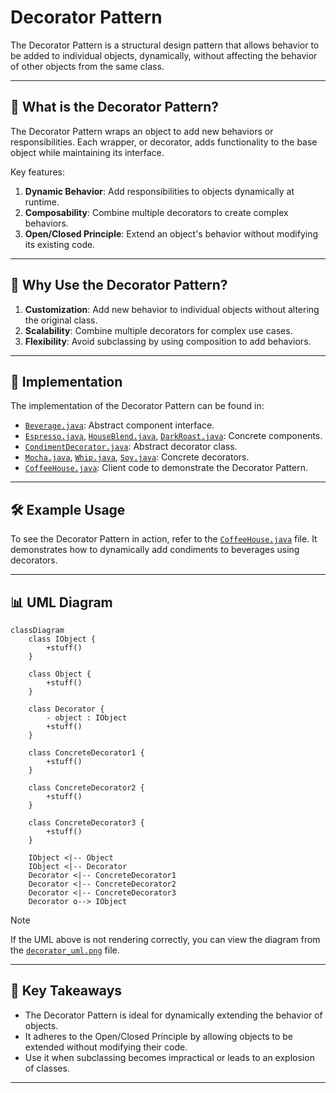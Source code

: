 # Decorator Pattern

The Decorator Pattern is a structural design pattern that allows behavior to be added to individual objects, dynamically, without affecting the behavior of other objects from the same class.

---

## 📖 What is the Decorator Pattern?

The Decorator Pattern wraps an object to add new behaviors or responsibilities. Each wrapper, or decorator, adds functionality to the base object while maintaining its interface.

Key features:
1. **Dynamic Behavior**: Add responsibilities to objects dynamically at runtime.
2. **Composability**: Combine multiple decorators to create complex behaviors.
3. **Open/Closed Principle**: Extend an object's behavior without modifying its existing code.

---

## 🤔 Why Use the Decorator Pattern?

1. **Customization**: Add new behavior to individual objects without altering the original class.
2. **Scalability**: Combine multiple decorators for complex use cases.
3. **Flexibility**: Avoid subclassing by using composition to add behaviors.

---

## 🔧 Implementation

The implementation of the Decorator Pattern can be found in:
- [`Beverage.java`](./Beverage.java): Abstract component interface.
- [`Espresso.java`](./Espresso.java), [`HouseBlend.java`](./HouseBlend.java), [`DarkRoast.java`](./DarkRoast.java): Concrete components.
- [`CondimentDecorator.java`](./CondimentDecorator.java): Abstract decorator class.
- [`Mocha.java`](./Mocha.java), [`Whip.java`](./Whip.java), [`Soy.java`](./Soy.java): Concrete decorators.
- [`CoffeeHouse.java`](./CoffeeHouse.java): Client code to demonstrate the Decorator Pattern.

---

## 🛠️ Example Usage

To see the Decorator Pattern in action, refer to the [`CoffeeHouse.java`](./CoffeeHouse.java) file. It demonstrates how to dynamically add condiments to beverages using decorators.

---

## 📊 UML Diagram

```mermaid
classDiagram
    class IObject {
        +stuff()
    }

    class Object {
        +stuff()
    }

    class Decorator {
        - object : IObject
        +stuff()
    }

    class ConcreteDecorator1 {
        +stuff()
    }

    class ConcreteDecorator2 {
        +stuff()
    }

    class ConcreteDecorator3 {
        +stuff()
    }

    IObject <|-- Object
    IObject <|-- Decorator
    Decorator <|-- ConcreteDecorator1
    Decorator <|-- ConcreteDecorator2
    Decorator <|-- ConcreteDecorator3
    Decorator o--> IObject

```
> [!NOTE]
> If the UML above is not rendering correctly, you can view the diagram from the [`decorator_uml.png`](./decorator_uml.png) file.

---

## 📝 Key Takeaways

- The Decorator Pattern is ideal for dynamically extending the behavior of objects.
- It adheres to the Open/Closed Principle by allowing objects to be extended without modifying their code.
- Use it when subclassing becomes impractical or leads to an explosion of classes.

---
